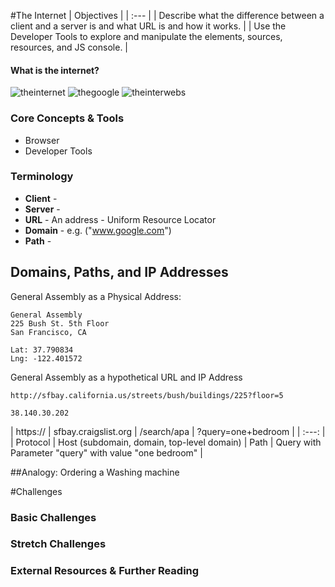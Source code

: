 #The Internet
| Objectives |
| :--- |
| Describe what the difference between a client and a server is and what URL is and how it works. |
| Use the Developer Tools to explore and manipulate the elements, sources, resources, and JS console.  |

#### What is the internet?
![theinternet](http://www.mindthesciencegap.org/wp-content/uploads/2013/07/the-internet-1024x691.jpg)
![thegoogle](http://2.bp.blogspot.com/-733-FaBo8NI/UqrprWh_2_I/AAAAAAAACUo/3EnmfKisTHI/s1600/The-Internet-map11.png)
![theinterwebs](https://mountpeaks.files.wordpress.com/2012/03/1069646562-lgl-2d-4096x40962.png)

### Core Concepts & Tools

* Browser
* Developer Tools

### Terminology

* **Client** -
* **Server** -
* **URL** - An address - Uniform Resource Locator
* **Domain** - e.g. ("www.google.com")
* **Path** -

## Domains, Paths, and IP Addresses

General Assembly as a Physical Address:

```
General Assembly
225 Bush St. 5th Floor
San Francisco, CA

Lat: 37.790834
Lng: -122.401572
```

General Assembly as a hypothetical URL and IP Address
```
http://sfbay.california.us/streets/bush/buildings/225?floor=5

38.140.30.202
```

| https:// | sfbay.craigslist.org | /search/apa | ?query=one+bedroom |
| :---: |
| Protocol | Host (subdomain, domain, top-level domain) | Path | Query with Parameter "query" with value "one bedroom" |

##Analogy: Ordering a Washing machine

#Challenges

### Basic Challenges

### Stretch Challenges

### External Resources & Further Reading
